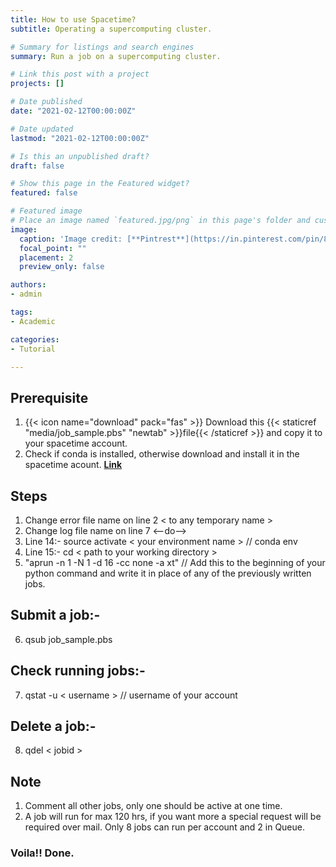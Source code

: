 ```yaml
---
title: How to use Spacetime?
subtitle: Operating a supercomputing cluster. 

# Summary for listings and search engines
summary: Run a job on a supercomputing cluster. 

# Link this post with a project
projects: []

# Date published
date: "2021-02-12T00:00:00Z"

# Date updated
lastmod: "2021-02-12T00:00:00Z"

# Is this an unpublished draft?
draft: false

# Show this page in the Featured widget?
featured: false

# Featured image
# Place an image named `featured.jpg/png` in this page's folder and customize its options here.
image:
  caption: 'Image credit: [**Pintrest**](https://in.pinterest.com/pin/88523948908347616/)'
  focal_point: ""
  placement: 2
  preview_only: false

authors:
- admin

tags:
- Academic

categories:
- Tutorial

---
```

## Prerequisite
1. {{< icon name="download" pack="fas" >}} Download this {{< staticref "media/job_sample.pbs" "newtab" >}}file{{< /staticref >}} and copy it to your spacetime account.
2. Check if conda is installed, otherwise download and install it in the spacetime acount. 
   [**Link**](https://docs.conda.io/projects/conda/en/latest/user-guide/install/linux.html)

## Steps
1. Change error file name on line 2 < to any temporary name >
2. Change log file name on line 7 <--do-->
3. Line 14:- source activate < your environment name >  // conda env
4. Line 15:- cd < path to your working directory >
5. "aprun -n 1 -N 1 -d 16 -cc none -a xt" // Add this to the beginning of your python command and write it in place of any of the previously written jobs.

## Submit a job:-
6. qsub job_sample.pbs

## Check running jobs:-
7. qstat -u < username >  // username of your account

## Delete a job:-
8. qdel < jobid >

## Note
1. Comment all other jobs, only one should be active at one time.
2. A job will run for max 120 hrs, if you want more a special request will be required over mail. 
Only 8 jobs can run per account and 2 in Queue.

### Voila!! Done.
